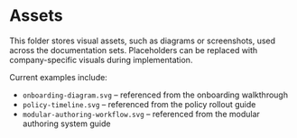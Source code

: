 # Assets

This folder stores visual assets, such as diagrams or screenshots, used across the documentation sets. Placeholders can be replaced with company-specific visuals during implementation.

Current examples include:

- `onboarding-diagram.svg` – referenced from the onboarding walkthrough
- `policy-timeline.svg` – referenced from the policy rollout guide
- `modular-authoring-workflow.svg` – referenced from the modular authoring system guide
